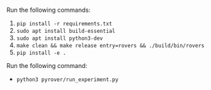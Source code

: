 <!-- To Install -->

Run the following commands:
1. `pip install -r requirements.txt`
2. `sudo apt install build-essential`
3. `sudo apt install python3-dev`
4. `make clean && make release entry=rovers && ./build/bin/rovers`
5. `pip install -e .`

<!-- To Run Experiment-->

Run the following command:
- `python3 pyrover/run_experiment.py`
